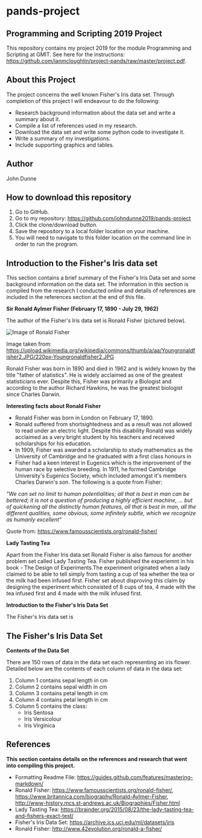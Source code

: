 # pands-project

## Programming and Scripting 2019 Project

This repository contains my project 2019 for the module Programming and Scripting at GMIT. See here for the instructions: https://github.com/ianmcloughlin/project-pands/raw/master/project.pdf. 

## About this Project

The project concerns the well known Fisher's Iris data set. Through completion of this project I will endeavour to do the following:

* Research background information about the data set and write a summary about it. 
* Compile a list of references used in my research. 
* Download the data set and write some python code to investigate it. 
* Write a summary of my investigations.
* Include supporting graphics and tables. 

## Author
John Dunne

## How to download this repository

1. Go to GitHub.
2. Go to my repository: https://github.com/johndunne2019/pands-project
3. Click the clone/download button.
4. Save the repository to a local folder location on your machine.
5. You will need to navigate to this folder location on the command line in order to run the program.

## Introduction to the Fisher's Iris data set

This section contains a brief summary of the Fisher's Iris Data set and some background information on the data set. The information in this section is compiled from the research I conducted online and details of references are included in the references section at the end of this file. 

**Sir Ronald Aylmer Fisher (February 17, 1890 - July 29, 1962)**

The author of the Fisher's Iris data set is Ronald Fisher (pictured below). 

![Image of Ronald Fisher](https://upload.wikimedia.org/wikipedia/commons/thumb/a/aa/Youngronaldfisher2.JPG/220px-Youngronaldfisher2.JPG)

Image taken from: https://upload.wikimedia.org/wikipedia/commons/thumb/a/aa/Youngronaldfisher2.JPG/220px-Youngronaldfisher2.JPG

Ronald Fisher was born in 1890 and died in 1962 and is widely known by the title "father of statistics". He is widely acclaimed as one of the greatest statisticians ever. Despite this, Fisher was primarily a Biologist and according to the author Richard Hawkins, he was the greatest biologist since Charles Darwin. 

**Interesting facts about Ronald Fisher**

* Ronald Fisher was born in London on February 17, 1890. 
* Ronald suffered from shortsightedness and as a result was not allowed to read under an electric light. Despite this disability Ronald was widely acclaimed as a very bright student by his teachers and received scholarships for his education. 
* In 1909, Fisher was awarded a scholarship to study mathematics as the University of Cambridge and he graduated with a first class honours in 
* Fisher had a keen interest in Eugenics which is the improvement of the human race by selective breeding. In 1911, he formed Cambridge University's Eugenics Society, which included amongst it's members Charles Darwin's son. The following is a quote from Fisher:

*"We can set no limit to human potentialities; all that is best in man can be bettered; it is not a question of producing a highly efficient machine, … but of quickening all the distinctly human features, all that is best in man, all the different qualities, some obvious, some infinitely subtle, which we recognize as humanly excellent"*

Quote from: https://www.famousscientists.org/ronald-fisher/


**Lady Tasting Tea**

Apart from the Fisher Iris data set Ronald Fisher is also famous for another problem set called Lady Tasting Tea. Fisher published the experiemnt in his book - The Design of Experiments.The experiment originated when a lady claimed to be able to tell simply from tasting a cup of tea whether the tea or the milk had been infused first. Fisher set about disproving this claim by designing the experiment which consisted of 8 cups of tea, 4 made with the tea infused first and 4 made with the milk infused first. 

**Introduction to the Fisher's Iris Data Set**

The Fisher's Iris data set is 


## The Fisher's Iris Data Set

**Contents of the Data Set**

There are 150 rows of data in the data set each representing an iris flower. Detailed below are the contents of each column of data in the data set:

1. Column 1 contains sepal length in cm
2. Column 2 contains sepal width in cm
3. Column 3 contains petal length in cm
4. Column 4 contains petal length in cm
5. Column 5 contains the class:
    * Iris Sentosa
    * Iris Versicolour
    * Iris Virginica 


## References

**This section contains details on the references and research that went into compiling this project.**

* Formatting Readme File: https://guides.github.com/features/mastering-markdown/
* Ronald Fisher: https://www.famousscientists.org/ronald-fisher/, https://www.britannica.com/biography/Ronald-Aylmer-Fisher, http://www-history.mcs.st-andrews.ac.uk/Biographies/Fisher.html
* Lady Tasting Tea: https://brainder.org/2015/08/23/the-lady-tasting-tea-and-fishers-exact-test/
* Fisher's Iris Data Set: https://archive.ics.uci.edu/ml/datasets/iris
* Ronald Fisher: http://www.42evolution.org/ronald-a-fisher/
